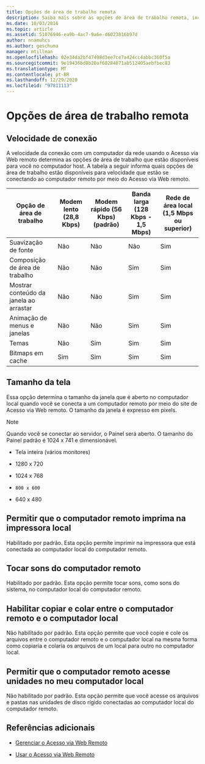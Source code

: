 ```yaml
---
title: Opções de área de trabalho remota
description: Saiba mais sobre as opções de área de trabalho remota, incluindo velocidade de conexão, tamanho da tela, como habilitar o computador remoto para imprimir em seu computador local e muito mais.
ms.date: 10/03/2016
ms.topic: article
ms.assetid: 51076946-ea9b-4ac7-9a6e-d6023816b97d
author: nnamuhcs
ms.author: geschuma
manager: mtillman
ms.openlocfilehash: 02e34da2bf47498d3ee7ce7a424cc4abbc360f5a
ms.sourcegitcommit: 9e19436bd8b20af60284071ab512405aebfbec83
ms.translationtype: MT
ms.contentlocale: pt-BR
ms.lasthandoff: 12/29/2020
ms.locfileid: "97811113"
---
```

# <a name="remote-desktop-options"></a>Opções de área de trabalho remota

## <a name="connection-speed"></a>Velocidade de conexão
 A velocidade da conexão com um computador da rede usando o Acesso via Web remoto determina as opções de área de trabalho que estão disponíveis para você no computador host. A tabela a seguir informa quais opções de área de trabalho estão disponíveis para velocidade que estão se conectando ao computador remoto por meio do Acesso via Web remoto.

| Opção de área de trabalho | Modem lento (28,8 Kbps) | Modem rápido (56 Kbps) (padrão) | Banda larga (128 Kbps - 1,5 Mbps) | Rede de área local (1,5 Mbps ou superior) |
|--|--|--|--|--|
| Suavização de fonte | Não | Não | Não | Sim |
| Composição de área de trabalho | Não | Não | Sim | Sim |
| Mostrar conteúdo da janela ao arrastar | Não | Não | Sim | Sim |
| Animação de menus e janelas | Não | Não | Sim | Sim |
| Temas | Não | Sim | Sim | Sim |
| Bitmaps em cache | Sim | Sim | Sim | Sim |

## <a name="screen-size"></a>Tamanho da tela
 Essa opção determina o tamanho da janela que é aberto no computador local quando você se conecta a um computador remoto por meio do site de Acesso via Web remoto. O tamanho da janela é expresso em pixels.

> [!NOTE]
>  Quando você se conectar ao servidor, o Painel será aberto. O tamanho do Painel padrão é 1024 x 741 e dimensionável.

-   Tela inteira (vários monitores)

-   1280 x 720

-   1024 x 768

-     800 x 600

-   640 x 480

## <a name="enable-the-remote-computer-to-print-to-my-local-printer"></a>Permitir que o computador remoto imprima na impressora local
 Habilitado por padrão. Esta opção permite imprimir na impressora que está conectada ao computador local do computador remoto.

## <a name="play-sounds-from-the-remote-computer"></a>Tocar sons do computador remoto
 Habilitado por padrão. Esta opção permite tocar sons, como sons do sistema, no computador local do computador remoto.

## <a name="enable-copy-and-paste-between-the-remote-computer-and-the-local-computer"></a>Habilitar copiar e colar entre o computador remoto e o computador local
 Não habilitado por padrão. Esta opção permite que você copie e cole os arquivos entre o computador remoto e o computador local na mesma forma como copiaria e colaria os arquivos de um local para outro no computador local.

## <a name="enable-the-remote-computer-to-access-drives-on-my-local-computer"></a>Permitir que o computador remoto acesse unidades no meu computador local
 Não habilitado por padrão. Esta opção permite que você acesse os arquivos e pastas nas unidades de disco rígido conectadas ao computador local do computador remoto.

## <a name="additional-references"></a>Referências adicionais

-   [Gerenciar o Acesso via Web Remoto](../manage/Manage-Remote-Web-Access-in-Windows-Server-Essentials.md)

-   [Usar o Acesso via Web Remoto](../use/Use-Remote-Web-Access-in-Windows-Server-Essentials.md)
